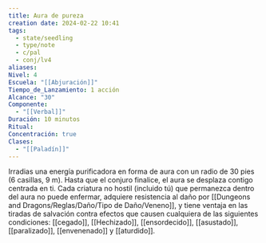```yaml
---
title: Aura de pureza
creation date: 2024-02-22 10:41
tags:
  - state/seedling
  - type/note
  - c/pal
  - conj/lv4
aliases: 
Nivel: 4
Escuela: "[[Abjuración]]"
Tiempo_de_Lanzamiento: 1 acción
Alcance: "30"
Componente:
  - "[[Verbal]]"
Duración: 10 minutos
Ritual: 
Concentración: true
Clases:
  - "[[Paladín]]"
---
```

Irradias una energía purificadora en forma de aura con un radio de 30 pies (6 casillas, 9 m).
Hasta que el conjuro finalice, el aura se desplaza contigo centrada en ti. Cada criatura no hostil (incluido tú) que permanezca dentro del aura no puede enfermar, adquiere resistencia al daño por [[Dungeons and Dragons/Reglas/Daño/Tipo de Daño/Veneno]], y tiene ventaja en las tiradas de salvación contra efectos que causen  cualquiera de las siguientes condiciones: [[cegado]], [[Hechizado]], [[ensordecido]], [[asustado]], [[paralizado]], [[envenenado]] y [[aturdido]].